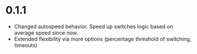 # 0.1.1
* Changed autospeed behavior. Speed up switches logic based on average speed since now.
* Extended flexibility via more options (percentage threshold of switching, timeouts)
